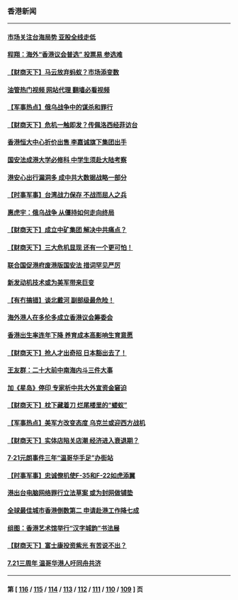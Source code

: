 ### 香港新闻
---
#### [市场关注台海局势 亚股全线走低](../../pages/ncid1349362/n13794444.md?08032045) 
#### [程翔：海外“香港议会普选” 投票易 参选难](../../pages/ncid1349362/n13794180.md?08032045) 
#### [【财商天下】马云放弃蚂蚁？市场添变数](../../pages/ncid1349362/n13794043.md?08032045) 
#### [油管热门视频 网站代理 翻墙必看视频](http://209.222.30.114:81/youtube.html?08032045)
#### [【军事热点】俄乌战争中的谋杀和罪行](../../pages/ncid1349362/n13794020.md?08032045) 
#### [【财商天下】危机一触即发？传佩洛西经菲访台](../../pages/ncid1349362/n13793484.md?08032045) 
#### [香港恒大中心折价出售 李嘉诚旗下集团出手](../../pages/ncid1349362/n13793468.md?08032045) 
#### [国安法成港大学必修科 中学生须赴大陆考察](../../pages/ncid1349362/n13793389.md?08032045) 
#### [港安心出行漏洞多 成中共大数据战略一部分](../../pages/ncid1349362/n13793044.md?08032045) 
#### [【时事军事】台湾战力保存 不战而屈人之兵](../../pages/ncid1349362/n13792389.md?08032045) 
#### [惠虎宇：俄乌战争 从僵持如何走向终局](../../pages/ncid1349362/n13792139.md?08032045) 
#### [【财商天下】成立中矿集团 解决中共痛点？](../../pages/ncid1349362/n13791867.md?08032045) 
#### [【财商天下】三大危机显现 还有一个更可怕！](../../pages/ncid1349362/n13791120.md?08032045) 
#### [联合国促港府废港版国安法 措词罕见严厉](../../pages/ncid1349362/n13790942.md?08032045) 
#### [新发动机技术或为美军带来巨变](../../pages/ncid1349362/n13790662.md?08032045) 
#### [【有冇搞错】谈北戴河 副部级最危险！](../../pages/ncid1349362/n13790376.md?08032045) 
#### [海外港人在多伦多成立香港议会筹委会](../../pages/ncid1349362/n13790347.md?08032045) 
#### [香港出生率连年下降 养育成本高影响生育意愿](../../pages/ncid1349362/n13790511.md?08032045) 
#### [【财商天下】抢人才出奇招 日本豁出去了！](../../pages/ncid1349362/n13790342.md?08032045) 
#### [王友群：二十大前中南海内斗三件大事](../../pages/ncid1349362/n13789729.md?08032045) 
#### [加《星岛》停印 专家析中共大外宣资金窘迫](../../pages/ncid1349362/n13789697.md?08032045) 
#### [【财商天下】枕下藏着刀 烂尾楼里的“蝼蚁”](../../pages/ncid1349362/n13789588.md?08032045) 
#### [【军事热点】美军方改变态度 乌克兰或迎西方战机](../../pages/ncid1349362/n13789431.md?08032045) 
#### [【财商天下】实体店陷关店潮 经济进入衰退期？](../../pages/ncid1349362/n13788865.md?08032045) 
#### [7‧21元朗事件三年“温哥华手足”办街站](../../pages/ncid1349362/n13788190.md?08032045) 
#### [【时事军事】忠诚僚机使F-35和F-22如虎添翼](../../pages/ncid1349362/n13788133.md?08032045) 
#### [港出台电脑网络罪行立法草案 或为封网做铺垫](../../pages/ncid1349362/n13787970.md?08032045) 
#### [全球最佳城市香港倒数第二 申请赴港工作降七成](../../pages/ncid1349362/n13787853.md?08032045) 
#### [组图：香港艺术馆举行“汉字城韵”书法展](../../pages/ncid1349362/n13787595.md?08032045) 
#### [【财商天下】富士康投资紫光 有苦说不出？](../../pages/ncid1349362/n13787339.md?08032045) 
#### [7.21三周年 温哥华港人吁同舟共济](../../pages/ncid1349362/n13787302.md?08032045) 

---
#### 第 [ [116](./116.md?08032045) / [115](./115.md?08032045) / [114](./114.md?08032045) / [113](./113.md?08032045) / [112](./112.md?08032045) / [111](./111.md?08032045) / [110](./110.md?08032045) / [109](./109.md?08032045) ] 页
